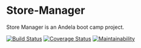 # Store-Manager

Store Manager is an Andela boot camp project.

[![Build Status](https://travis-ci.com/toluola/Store-Manager.svg?branch=develop)](https://travis-ci.com/toluola/Store-Manager) [![Coverage Status](https://coveralls.io/repos/github/toluola/Store-Manager/badge.svg?branch=test)](https://coveralls.io/github/toluola/Store-Manager?branch=test) [![Maintainability](https://api.codeclimate.com/v1/badges/61dda4730d002bc2f094/maintainability)](https://codeclimate.com/github/toluola/Store-Manager/maintainability) 
